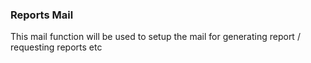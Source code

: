 ### Reports Mail
This mail function will be used to setup the mail for generating report / requesting reports etc